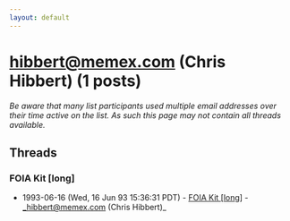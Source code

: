 ```yaml
---
layout: default
---
```


# hibbert@memex.com (Chris Hibbert) (1 posts)

_Be aware that many list participants used multiple email addresses over their time active on the list. As such this page may not contain all threads available._

## Threads

### FOIA Kit [long]
+ 1993-06-16 (Wed, 16 Jun 93 15:36:31 PDT) - [FOIA Kit [long]](/archive/1993/06/20e1caa4eb50bfd9df3fb35d3a710f077f81266f1e4c4b73034dbbba6097a1c3) - _hibbert@memex.com (Chris Hibbert)_

